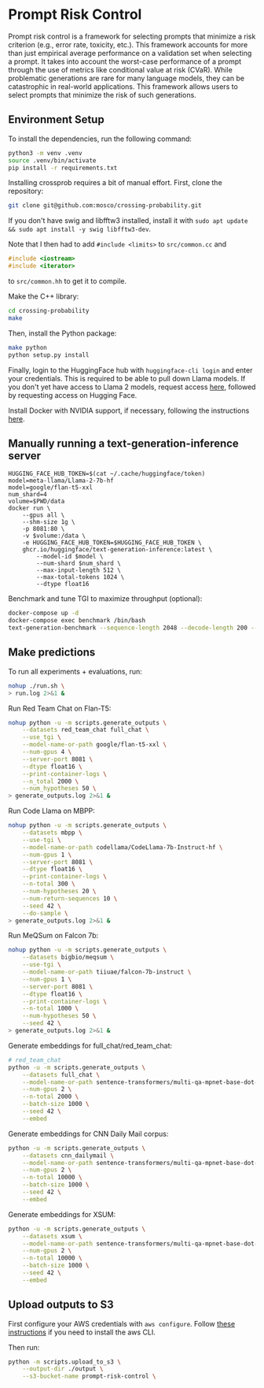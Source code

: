 # Prompt Risk Control
Prompt risk control is a framework for selecting prompts that minimize a risk criterion (e.g., error rate, toxicity, etc.). This framework accounts for more than just empirical average performance on a validation set when selecting a prompt. It takes into account the worst-case performance of a prompt through the use of metrics like conditional value at risk (CVaR). While problematic generations are rare for many language models, they can be catastrophic in real-world applications. This framework allows users to select prompts that minimize the risk of such generations.

## Environment Setup
To install the dependencies, run the following command:
```bash
python3 -m venv .venv
source .venv/bin/activate
pip install -r requirements.txt
```

Installing crossprob requires a bit of manual effort. First, clone the repository:
```bash
git clone git@github.com:mosco/crossing-probability.git
``` 
If you don't have swig and libfftw3 installed, install it with `sudo apt update && sudo apt install -y swig libfftw3-dev`.

Note that I then had to add `#include <limits>` to `src/common.cc` and
```c++
#include <iostream>
#include <iterator>
```
to `src/common.hh` to get it to compile.

Make the C++ library:
```bash
cd crossing-probability
make
```

Then, install the Python package:
```bash
make python
python setup.py install
```

Finally, login to the HuggingFace hub with `huggingface-cli login` and enter your credentials. This is required to be able to pull down Llama models. If you don't yet have access to Llama 2 models, request access [here](https://ai.meta.com/resources/models-and-libraries/llama-downloads/), followed by requesting access on Hugging Face.

Install Docker with NVIDIA support, if necessary, following the instructions [here](https://docs.nvidia.com/datacenter/cloud-native/container-toolkit/latest/install-guide.html#setting-up-docker).

## Manually running a text-generation-inference server
```
HUGGING_FACE_HUB_TOKEN=$(cat ~/.cache/huggingface/token)
model=meta-llama/Llama-2-7b-hf
model=google/flan-t5-xxl
num_shard=4
volume=$PWD/data
docker run \
    --gpus all \
    --shm-size 1g \
    -p 8081:80 \
    -v $volume:/data \
    -e HUGGING_FACE_HUB_TOKEN=$HUGGING_FACE_HUB_TOKEN \
    ghcr.io/huggingface/text-generation-inference:latest \
        --model-id $model \
        --num-shard $num_shard \
        --max-input-length 512 \
        --max-total-tokens 1024 \
        --dtype float16
```

Benchmark and tune TGI to maximize throughput (optional):
```bash
docker-compose up -d
docker-compose exec benchmark /bin/bash
text-generation-benchmark --sequence-length 2048 --decode-length 200 --runs 5 --batch-size 4
```

## Make predictions
To run all experiments + evaluations, run:
```bash
nohup ./run.sh \
> run.log 2>&1 &
```

Run Red Team Chat on Flan-T5:
```bash
nohup python -u -m scripts.generate_outputs \
    --datasets red_team_chat full_chat \
    --use_tgi \
    --model-name-or-path google/flan-t5-xxl \
    --num-gpus 4 \
    --server-port 8081 \
    --dtype float16 \
    --print-container-logs \
    --n_total 2000 \
    --num_hypotheses 50 \
> generate_outputs.log 2>&1 &
```

Run Code Llama on MBPP:
```bash
nohup python -u -m scripts.generate_outputs \
    --datasets mbpp \
    --use-tgi \
    --model-name-or-path codellama/CodeLlama-7b-Instruct-hf \
    --num-gpus 1 \
    --server-port 8081 \
    --dtype float16 \
    --print-container-logs \
    --n-total 300 \
    --num-hypotheses 20 \
    --num-return-sequences 10 \
    --seed 42 \
    --do-sample \
> generate_outputs.log 2>&1 &
```

Run MeQSum on Falcon 7b:
```bash
nohup python -u -m scripts.generate_outputs \
    --datasets bigbio/meqsum \
    --use-tgi \
    --model-name-or-path tiiuae/falcon-7b-instruct \
    --num-gpus 1 \
    --server-port 8081 \
    --dtype float16 \
    --print-container-logs \
    --n-total 1000 \
    --num-hypotheses 50 \
    --seed 42 \
> generate_outputs.log 2>&1 &
```
Generate embeddings for full_chat/red_team_chat:
```bash
# red_team_chat
python -u -m scripts.generate_outputs \
    --datasets full_chat \
    --model-name-or-path sentence-transformers/multi-qa-mpnet-base-dot-v1 \
    --num-gpus 2 \
    --n-total 2000 \
    --batch-size 1000 \
    --seed 42 \
    --embed
```
Generate embeddings for CNN Daily Mail corpus:
```bash
python -u -m scripts.generate_outputs \
    --datasets cnn_dailymail \
    --model-name-or-path sentence-transformers/multi-qa-mpnet-base-dot-v1 \
    --num-gpus 2 \
    --n-total 10000 \
    --batch-size 1000 \
    --seed 42 \
    --embed
```

Generate embeddings for XSUM:
```bash
python -u -m scripts.generate_outputs \
    --datasets xsum \
    --model-name-or-path sentence-transformers/multi-qa-mpnet-base-dot-v1 \
    --num-gpus 2 \
    --n-total 10000 \
    --batch-size 1000 \
    --seed 42 \
    --embed
```

## Upload outputs to S3
First configure your AWS credentials with `aws configure`. Follow [these instructions](https://docs.aws.amazon.com/cli/latest/userguide/getting-started-install.html#cliv2-linux-install) if you need to install the aws CLI.

Then run:
```bash
python -m scripts.upload_to_s3 \
    --output-dir ./output \
    --s3-bucket-name prompt-risk-control \
```